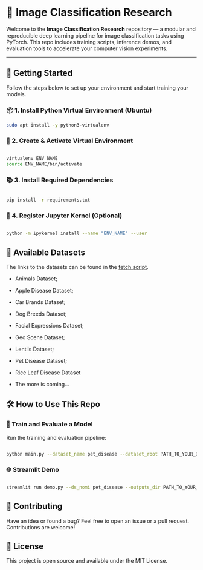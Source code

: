 # 🧠 Image Classification Research

Welcome to the **Image Classification Research** repository — a modular and reproducible deep learning pipeline for image classification tasks using PyTorch. This repo includes training scripts, inference demos, and evaluation tools to accelerate your computer vision experiments.

---

## 🚀 Getting Started

Follow the steps below to set up your environment and start training your models.

### 📦 1. Install Python Virtual Environment (Ubuntu)

```bash
sudo apt install -y python3-virtualenv
```

### 🔧 2. Create & Activate Virtual Environment

```bash

virtualenv ENV_NAME
source ENV_NAME/bin/activate

```

### 📚 3. Install Required Dependencies

```bash

pip install -r requirements.txt

```

### 🧠 4. Register Jupyter Kernel (Optional)

```bash

python -m ipykernel install --name "ENV_NAME" --user

```

## 📁 Available Datasets

The links to the datasets can be found in the [fetch script](https://github.com/bekhzod-olimov/ImageClassificationSampleProjects/blob/13624441bbd226daf7fb3e3d56ed98fbbb230df2/data/fetch.py#L7).
 * Animals Dataset;

 * Apple Disease Dataset;

 * Car Brands Dataset;

 * Dog Breeds Dataset;
 
 * Facial Expressions Dataset;

 * Geo Scene Dataset;

 * Lentils Dataset;

 * Pet Disease Dataset;

 * Rice Leaf Disease Dataset

 * The more is coming...

 ## 🛠️ How to Use This Repo

 ### 🔁 Train and Evaluate a Model
Run the training and evaluation pipeline:

```bash

python main.py --dataset_name pet_disease --dataset_root PATH_TO_YOUR_DATA --batch_size 32 --device "cuda"

```

### 🌐 Streamlit Demo

```bash

streamlit run demo.py --ds_nomi pet_disease --outputs_dir PATH_TO_YOUR_OUTPUTS_DIR --model_name "rexnet_150"

```

## 🤝 Contributing
Have an idea or found a bug? Feel free to open an issue or a pull request. Contributions are welcome!

## 📃 License
This project is open source and available under the MIT License.
